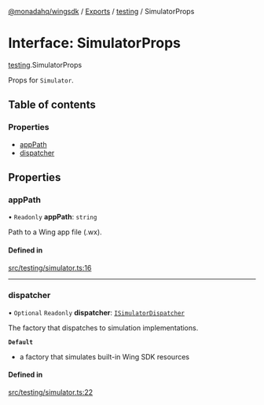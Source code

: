 [@monadahq/wingsdk](../README.md) / [Exports](../modules.md) / [testing](../modules/testing.md) / SimulatorProps

# Interface: SimulatorProps

[testing](../modules/testing.md).SimulatorProps

Props for `Simulator`.

## Table of contents

### Properties

- [appPath](testing.SimulatorProps.md#apppath)
- [dispatcher](testing.SimulatorProps.md#dispatcher)

## Properties

### appPath

• `Readonly` **appPath**: `string`

Path to a Wing app file (.wx).

#### Defined in

[src/testing/simulator.ts:16](https://github.com/monadahq/winglang/blob/438eedb/libs/wingsdk/src/testing/simulator.ts#L16)

___

### dispatcher

• `Optional` `Readonly` **dispatcher**: [`ISimulatorDispatcher`](testing.ISimulatorDispatcher.md)

The factory that dispatches to simulation implementations.

**`Default`**

- a factory that simulates built-in Wing SDK resources

#### Defined in

[src/testing/simulator.ts:22](https://github.com/monadahq/winglang/blob/438eedb/libs/wingsdk/src/testing/simulator.ts#L22)
